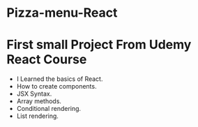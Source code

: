 # Pizza-menu-React

# First small Project From Udemy React Course

* I Learned the basics of React.  
* How to create components.  
* JSX Syntax.  
* Array methods.  
* Conditional rendering.  
* List rendering.  

